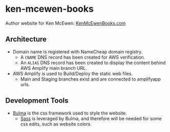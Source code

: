 # ken-mcewen-books

Author website for Ken McEwen: [KenMcEwenBooks.com][kmb]

## Architecture

- Domain name is registered with NameCheap domain registry.
  - A `CNAME` DNS record has been created for AWS verification.
  - An `ALIAS` DNS record has been created to display the content behind AWS Amplify main branch URL.
- AWS Amplify is used to Build/Deploy the static web files.
  - Main and Staging branches exist and are connected to amplifyapp urls.

## Development Tools

- [Bulma][bulma] is the css framework used to style the website.
  - [Sass][sass] is leveraged by Bulma, and therefore will be needed for some css edits, such as website colors.

<!-- Link References -->

[kmb]: https://KenMcEwenBooks.com
[bulma]: https://bulma.io
[sass]: https://github.com/sass/dart-sass
